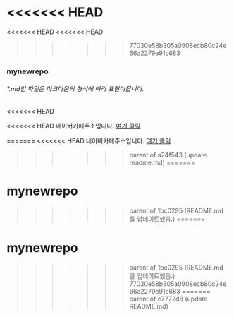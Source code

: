 <<<<<<< HEAD
=======
<<<<<<< HEAD
<<<<<<< HEAD
>>>>>>> 77030e58b305a0908ecb80c24e66a2279e91c683
### mynewrepo
###### *.md인 파일은 마크다운의 형식에 따라 표현이됩니다.
<<<<<<< HEAD

<<<<<<< HEAD
네이버카페주소입니다. [여기 클릭](https://cafe.naver.com/kopochangwon "폴리텍창원캠퍼스")  

=======
<<<<<<< HEAD
네이버카페주소입니다. [여기 클릭](https://cafe.naver.com/kopichangwon "폴리텍창원캠퍼스")
>>>>>>> parent of a24f543 (update readme.md)
=======
# mynewrepo
>>>>>>> parent of 1bc0295 (README.md를 업데이트했음.)
=======
# mynewrepo
>>>>>>> parent of 1bc0295 (README.md를 업데이트했음.)
>>>>>>> 77030e58b305a0908ecb80c24e66a2279e91c683
=======
>>>>>>> parent of c7772d8 (update README.md)
